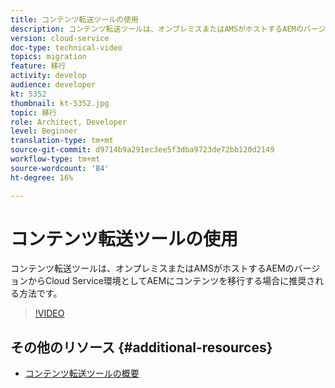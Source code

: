 ```yaml
---
title: コンテンツ転送ツールの使用
description: コンテンツ転送ツールは、オンプレミスまたはAMSがホストするAEMのバージョンからCloud Service環境としてAEMにコンテンツを移行する場合に推奨される方法です。
version: cloud-service
doc-type: technical-video
topics: migration
feature: 移行
activity: develop
audience: developer
kt: 5352
thumbnail: kt-5352.jpg
topic: 移行
role: Architect, Developer
level: Beginner
translation-type: tm+mt
source-git-commit: d9714b9a291ec3ee5f3dba9723de72bb120d2149
workflow-type: tm+mt
source-wordcount: '84'
ht-degree: 16%

---
```



# コンテンツ転送ツールの使用

コンテンツ転送ツールは、オンプレミスまたはAMSがホストするAEMのバージョンからCloud Service環境としてAEMにコンテンツを移行する場合に推奨される方法です。

>[!VIDEO](https://video.tv.adobe.com/v/35460/?quality=12&learn=on)

## その他のリソース {#additional-resources}

* [コンテンツ転送ツールの概要](https://docs.adobe.com/content/help/ja/experience-manager-cloud-service/moving/cloud-migration/content-transfer-tool/overview-content-transfer-tool.html)
